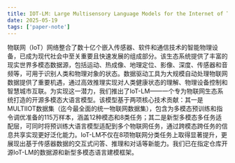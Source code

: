 ```yaml
---
title: IOT-LM: Large Multisensory Language Models for the Internet of Things
date: 2025-05-19
tags: ['paper-note']
---
```


物联网（IoT）网络整合了数十亿个嵌入传感器、软件和通信技术的智能物理设备，已成为现代社会中至关重要且快速发展的组成部分。该生态系统提供了丰富的现实世界多模态数据源，包括运动、热成像、地理定位、影像、深度、传感器和音频等，可用于识别人类和物理对象的状态。数据驱动工具为大规模自动处理物联网数据提供了重要机遇，通过高效推理实现对人类健康状态的理解、物理设备控制和智慧城市互联。为实现这一潜力，我们推出了IoT-LM——一个专为物联网生态系统打造的开源多模态大语言模型。该模型基于两项核心技术贡献：其一是MULTIIOT数据集（迄今最全面的统一物联网数据集），包含为多模态预训练和指令调优准备的115万样本，涵盖12种模态和8类任务；其二是新型多模态多任务适配层，可同时将预训练大语言模型适配到多个物联网任务，通过跨模态跨任务的信息共享实现更好泛化能力。IoT-LM不仅在8项物联网分类任务上取得显著提升，更展现出基于传感器数据的交互式问答、推理和对话等新能力。我们已在指定仓库开源IoT-LM的数据源和新型多模态语言建模框架。
